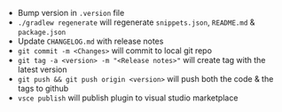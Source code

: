 - Bump version in `.version` file
- `./gradlew regenerate` will regenerate `snippets.json`, `README.md` & `package.json`
- Update `CHANGELOG.md` with release notes
- `git commit -m <Changes>` will commit to local git repo
- `git tag -a <version> -m "<Release notes>"` will create tag with the latest version
- `git push && git push origin <version>` will push both the code & the tags to github 
- `vsce publish` will publish plugin to visual studio marketplace
